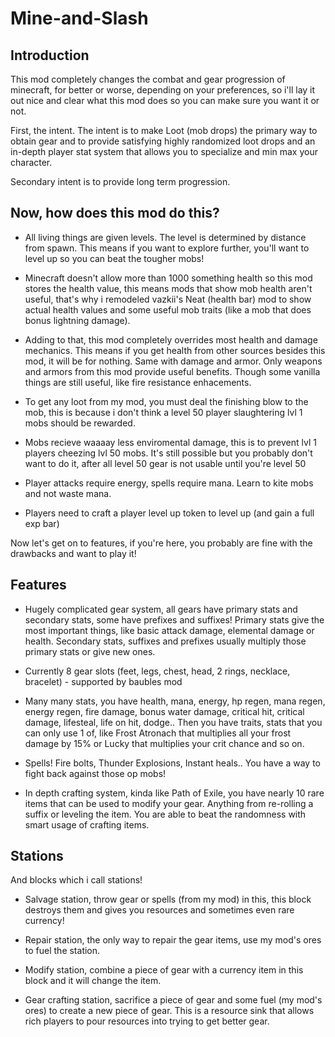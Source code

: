 # Mine-and-Slash

## Introduction

This mod completely changes the combat and gear progression of minecraft, for better or worse, depending on your preferences, so i'll lay it out nice and clear what this mod does so you can make sure you want it or not.


First, the intent. The intent is to make Loot (mob drops) the primary way to obtain gear and to provide satisfying highly randomized loot drops and an in-depth player stat system that allows you to specialize and min max your character.


Secondary intent is to provide long term progression.


## Now, how does this mod do this?


- All living things are given levels. The level is determined by distance from spawn. This means if you want to explore further, you'll want to level up so you can beat the tougher mobs!

- Minecraft doesn't allow more than 1000 something health so this mod stores the health value, this means mods that show mob health aren't useful, that's why i remodeled vazkii's Neat (health bar) mod to show actual health values and some useful mob traits (like a mob that does bonus lightning damage).

- Adding to that, this mod completely overrides most health and damage mechanics. This means if you get health from other sources besides this mod, it will be for nothing. Same with damage and armor. Only weapons and armors from this mod provide useful benefits. Though some vanilla things are still useful, like fire resistance enhacements.

- To get any loot from my mod, you must deal the finishing blow to the mob, this is because i don't think a level 50 player slaughtering lvl 1 mobs should be rewarded.

- Mobs recieve waaaay less enviromental damage, this is to prevent lvl 1 players cheezing lvl 50 mobs. It's still possible but you probably don't want to do it, after all level 50 gear is not usable until you're level 50

- Player attacks require energy, spells require mana. Learn to kite mobs and not waste mana.

- Players need to craft a player level up token to level up (and gain a full exp bar)


Now let's get on to features, if you're here, you probably are fine with the drawbacks and want to play it!

## Features

- Hugely complicated gear system, all gears have primary stats and secondary stats, some have prefixes and suffixes! Primary stats give the most important things, like basic attack damage, elemental damage or health. Secondary stats, suffixes and prefixes usually multiply those primary stats or give new ones.

- Currently 8 gear slots (feet, legs, chest, head, 2 rings, necklace, bracelet) - supported by baubles mod

- Many many stats, you have health, mana, energy, hp regen, mana regen, energy regen, fire damage, bonus water damage, critical hit, critical damage, lifesteal, life on hit, dodge.. Then you have traits, stats that you can only use 1 of, like Frost Atronach that multiplies all your frost damage by 15% or Lucky that multiplies your crit chance and so on.

- Spells! Fire bolts, Thunder Explosions, Instant heals.. You have a way to fight back against those op mobs!

- In depth crafting system, kinda like Path of Exile, you have nearly 10 rare items that can be used to modify your gear. Anything from re-rolling a suffix or leveling the item. You are able to beat the randomness with smart usage of crafting items.

## Stations

And blocks which i call stations!

- Salvage station, throw gear or spells (from my mod) in this, this block destroys them and gives you resources and sometimes even rare currency!

- Repair station, the only way to repair the gear items, use my mod's ores to fuel the station.

- Modify station, combine a piece of gear with a currency item in this block and it will change the item.

- Gear crafting station, sacrifice a piece of gear and some fuel (my mod's ores) to create a new piece of gear. This is a resource sink that allows rich players to pour resources into trying to get better gear.
